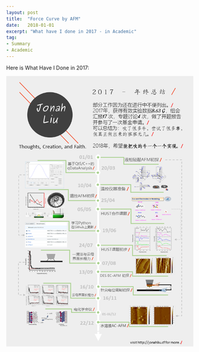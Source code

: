 ```yaml
---
layout: post
title:  "Force Curve by AFM"
date:   2018-01-01
excerpt: "What have I done in 2017 - in Academic"
tag:
- Summary 
- Academic
---
```

Here is What Have I Done in 2017:

![Year End Summary](../images/Summaryof2017.png)
